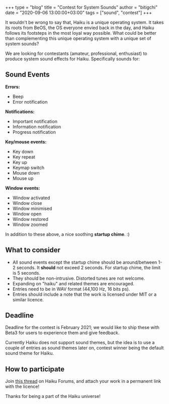 +++
type = "blog"
title = "Contest for System Sounds"
author = "bitigchi"
date = "2020-09-06 13:00:00+03:00"
tags = ["sound", "contest"]
+++

It wouldn't be wrong to say that, Haiku is a unique operating system. It takes its roots from BeOS, the OS everyone envied back in the day, and Haiku follows its footsteps in the most loyal way possible. What could be better than complementing this unique operating system with a unique set of system sounds?

We are looking for contestants (amateur, professional, enthusiast) to produce system sound effects for Haiku. Specifically sounds for:

## Sound Events

**Errors:**

- Beep
- Error notification

**Notifications:**

- Important notification
- Information notification
- Progress notification

**Key/mouse events:**

- Key down
- Key repeat
- Key up
- Keymap switch
- Mouse down
- Mouse up

**Window events:**

- Window activated
- Window close
- Window minimised
- Window open
- Window restored
- Window zoomed

In addition to these above, a nice soothing **startup chime**. :)

## What to consider

- All sound events except the startup chime should be around/between 1-2 seconds. It **should** not exceed 2 seconds. For startup chime, the limit is 5 seconds.
- They should be non-intrusive. Distorted tunes are not welcome.
- Expanding on "haiku" and related themes are encouraged.
- Entries need to be in WAV format (44,100 Hz, 16 bits ps).
- Entries should include a note that the work is licensed under MIT or a similar licence.

## Deadline

Deadline for the contest is February 2021; we would like to ship these with Beta3 for users to experience them and give feedback.

Currently Haiku does not support sound themes, but the idea is to use a couple of entries as sound themes later on, contest winner being the default sound theme for Haiku.

## How to participate

Join [this thread]() on Haiku Forums, and attach your work in a permanent link with the licence!

Thanks for being a part of the Haiku universe!
